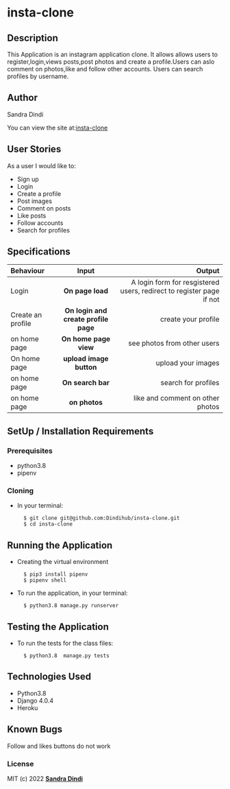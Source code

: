 # insta-clone

## Description

This Application is an instagram application clone. It allows allows users to register,login,views posts,post photos and create a profile.Users can aslo comment on photos,like and follow other accounts. Users can search profiles by username. 


## Author

Sandra Dindi

You can view the site at:[insta-clone](https://instaclone2050.herokuapp.com/)




## User Stories
As a user I would like to:
* Sign up
* Login
* Create a profile 
* Post images
* Comment on posts
* Like posts
* Follow accounts
* Search for profiles



## Specifications
| Behaviour | Input | Output |
| :---------------- | :---------------: | ------------------: |
| Login | **On page load** | A login form for resgistered users, redirect to register page if not|
| Create an profile| **On login and create profile page** | create your profile|
| on home page | **On home page view** | see photos from other users|
| On home page| **upload image button** | upload your images|
| on home page| **On search bar** |  search for profiles|
|on home page | **on photos** | like and comment on other photos


## SetUp / Installation Requirements
### Prerequisites
* python3.8
* pipenv


### Cloning
* In your terminal:

        $ git clone git@github.com:Dindihub/insta-clone.git
        $ cd insta-clone

## Running the Application
* Creating the virtual environment

        $ pip3 install pipenv 
        $ pipenv shell
        
       


* To run the application, in your terminal:

        $ python3.8 manage.py runserver
        

## Testing the Application
* To run the tests for the class files:

        $ python3.8  manage.py tests 

## Technologies Used
* Python3.8
* Django 4.0.4
* Heroku

## Known Bugs
Follow and likes buttons do not work

### License
MIT (c) 2022 **[Sandra Dindi](https://github.com/Dindihub/insta-clone.git)**

